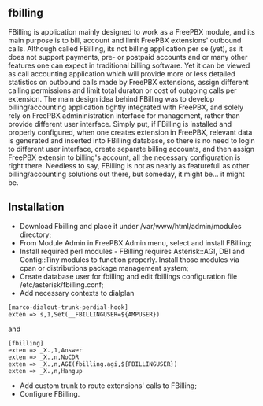 ## fbilling

FBilling is application mainly designed to work as a FreePBX module, 
and its main purpose is to bill, account and limit FreePBX extensions' outbound calls.
Although called FBilling, its not billing application per se (yet), as it does not support payments, 
pre- or postpaid accounts and or many other features one can expect in traditional billing software. 
Yet it can be viewed as call accounting application which will provide more or less detailed statistics 
on outbound calls made by FreePBX extensions, assign different calling permissions and limit total duraton or cost of 
outgoing calls per extension. The main design idea behind FBilling was to develop billing/accounting application 
tightly integrated with FreePBX, and solely rely on FreePBX admininistration interface for management, 
rather than provide different user interface. Simply put, if FBilling is installed and properly 
configured, when one creates extension in FreePBX, relevant data is generated and inserted into FBilling database, 
so there is no need to login to different user interface, create separate billing accounts, 
and then assign FreePBX extensin to billing's account, all the necessary configuration is right there.
Needless to say, FBilling is not as nearly as featurefull as other billing/accounting solutions out there, 
but someday, it might be... it might be.

## Installation

* Download Fbilling and place it under /var/www/html/admin/modules directory;
* From Module Admin in FreePBX Admin menu, select and install FBilling;
* Install required perl modules - FBilling requires Asterisk::AGI, DBI and Config::Tiny modules to function properly.
Install those modules via cpan or distributions package management system;
* Create database user for fbilling and edit fbillings configuration file /etc/asterisk/fbilling.conf;
* Add necessary contexts to dialplan
```
[marco-dialout-trunk-perdial-hook]
exten => s,1,Set(__FBILLINGUSER=${AMPUSER})
```
and
```
[fbilling]
exten => _X.,1,Answer
exten => _X.,n,NoCDR
exten => _X.,n,AGI(fbilling.agi,${FBILLINGUSER})
exten => _X.,n,Hangup
```
* Add custom trunk to route extensions' calls to FBilling;
* Configure FBilling.
